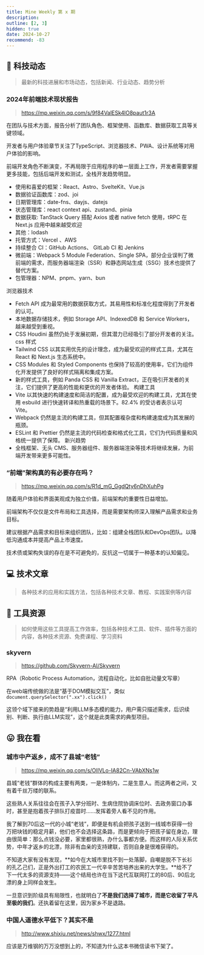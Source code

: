 ```yaml
---
title: Mine Weekly 第 x 期
description:
outline: [2, 3]
hidden: true
date: 2024-10-27
recommend: -83
---
```


## 🚀 科技动态

> 最新的科技进展和市场动态，包括新闻、行业动态、趋势分析

### 2024年前端技术现状报告
>
> <https://mp.weixin.qq.com/s/9f84ValESk4lO8paut1r3A>

在团队与技术方面，报告分析了团队角色、框架使用、函数库、数据获取工具等关键领域。

开发者与用户体验章节关注了TypeScript、浏览器技术、PWA、设计系统等对用户体验的影响。

前端开发角色不断演变，不再局限于应用程序的单一层面上工作，开发者需要掌握更多技能，包括后端开发和测试，全栈开发趋势明显。

- 使用和喜爱的框架：React、Astro、SvelteKit、Vue.js
- 数据验证函数库：zod、joi
- 日期管理库：date-fns、dayjs、datejs
- 状态管理库：react context api、zustand、pinia
- 数据获取: TanStack Query 搭配 Axios 或者 native fetch 使用，tRPC 在 Next.js 应用中越来越受欢迎
- 其他：lodash
- 托管方式：Vercel 、AWS
- 持续整合 CI：GitHub Actions、 GitLab CI 和 Jenkins
- 微前端：Webpack 5 Module Federation、Single SPA，部分企业误判了微前端的需求，而服务器端渲染（SSR）和静态网站生成（SSG）技术也提供了替代方案。
- 包管理器：NPM、pnpm、yarn、bun

浏览器技术

- Fetch API 成为最常用的数据获取方式，其易用性和标准化程度得到了开发者的认可。
- 本地数据存储技术，例如 Storage API、IndexedDB 和 Service Workers，越来越受到重视。
- CSS Houdini 虽然仍处于发展初期，但其潜力已经吸引了部分开发者的关注。
css 样式
- Tailwind CSS 以其实用优先的设计理念，成为最受欢迎的样式工具，尤其在 React 和 Next.js 生态系统中。
- CSS Modules 和 Styled Components 也保持了较高的使用率，它们为组件化开发提供了良好的样式隔离和集成方案。
- 新的样式工具，例如 Panda CSS 和 Vanilla Extract，正在吸引开发者的关注，它们提供了更高的性能和更优的开发者体验。
构建工具
- Vite 以其快速的构建速度和简洁的配置，成为最受欢迎的构建工具，尤其在使用 esbuild 进行快速转译和热重载的场景下。82.4% 的受访者表示认可 Vite。
- Webpack 仍然是主流的构建工具，但其配置複杂度和构建速度成为其发展的瓶颈。
- ESLint 和 Prettier 仍然是主流的代码检查和格式化工具，它们为代码质量和风格统一提供了保障。
新兴趋势
- 全栈框架、无头 CMS、服务器组件、服务器端渲染等技术将继续发展，为前端开发带来更多可能性。

### “前端”架构真的有必要存在吗？
>
> <https://mp.weixin.qq.com/s/R1d_mG_GgdQty6nDhXuhPg>

随着用户体验和界面美观成为独立价值，前端架构的重要性日益增加。

前端架构不仅仅是文件布局和工具选择，而是需要架构师深入理解产品需求和业务目标。

建议根据产品需求和目标来组织团队，比如：组建全栈团队和DevOps团队。以降低沟通成本并提高产品上市速度。

技术债或架构失误的存在是不可避免的，反抗这一切属于一种基本的认知偏见。

## 💻 技术文章

> 各种技术的应用和实践方法，包括各种技术文章、教程、实践案例等内容

## 🔧 工具资源

> 如何使用这些工具提高工作效率，包括各种技术工具、软件、插件等方面的内容，各种技术资源、免费课程、学习资料

### skyvern
>
> <https://github.com/Skyvern-AI/Skyvern>

RPA（Robotic Process Automation，流程自动化，比如自批动量文写章）

在web端传统做的法是“基于DOM模拟交互”，类似 `document.querySelector(".xx").click()`

这领个域下接来的势趋是“利用LLM多态模的能力，用户需只描述需求，后识续别、判断、执行由LLM实现”，这个就是此类需求的典型项目。

## 😛 我在看

### 城市中产返乡，成不了县城“老钱”
>
> <https://mp.weixin.qq.com/s/OlIVLo-IA82Cn-VAbXNs1w>

县城“老钱”群体的构成主要有两类，一是体制内，二是生意人。而这两者之间，又有着千丝万缕的联系。

这些熟人关系往往会在孩子入学分班时、生病住院协调床位时、去政务窗口办事时，甚至是抱着孩子排队打疫苗时……发挥着旁人看不见的作用。

我了解到70后这一代的小城“老钱”，即便是有机会把孩子送到一线城市获得一份万把块钱的稳定月薪，他们也不会选择这条路，而是更倾向于把孩子留在身边，理由很简单：那么点钱没必要，家里都很熟，办什么事都方便。‍‍而这样的人际关系优势，中年才返乡的北漂，除非有血亲的支持建联，否则自身是很难获得的。

不知道大家有没有发现，**如今在大城市里找不到一处落脚，自嘲是脱不下长衫的孔乙己们，正是外出打工的农民工一代辛辛苦苦培养出来的大学生。**给不了下一代太多的资源支持——这个结局也许在当下这代互联网打工的80后、90后北漂的身上同样会发生。

一旦意识到阶级具有局限性，也就明白了**不是我们选择了城市，而是它收留了平凡至极的我们**。还执着留在这里，因为家乡不是退路。

### 中国人道德水平低下？其实不是
>
> <http://www.shixiu.net/news/shwx/1277.html>

应该是万维钢的万万没想到上的，不知道为什么这本书微信读书下架了。
